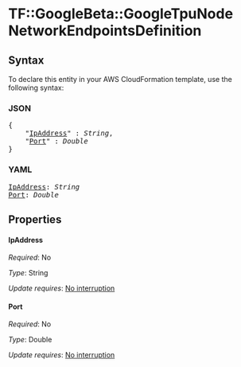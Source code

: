 # TF::GoogleBeta::GoogleTpuNode NetworkEndpointsDefinition

## Syntax

To declare this entity in your AWS CloudFormation template, use the following syntax:

### JSON

<pre>
{
    "<a href="#ipaddress" title="IpAddress">IpAddress</a>" : <i>String</i>,
    "<a href="#port" title="Port">Port</a>" : <i>Double</i>
}
</pre>

### YAML

<pre>
<a href="#ipaddress" title="IpAddress">IpAddress</a>: <i>String</i>
<a href="#port" title="Port">Port</a>: <i>Double</i>
</pre>

## Properties

#### IpAddress

_Required_: No

_Type_: String

_Update requires_: [No interruption](https://docs.aws.amazon.com/AWSCloudFormation/latest/UserGuide/using-cfn-updating-stacks-update-behaviors.html#update-no-interrupt)

#### Port

_Required_: No

_Type_: Double

_Update requires_: [No interruption](https://docs.aws.amazon.com/AWSCloudFormation/latest/UserGuide/using-cfn-updating-stacks-update-behaviors.html#update-no-interrupt)

